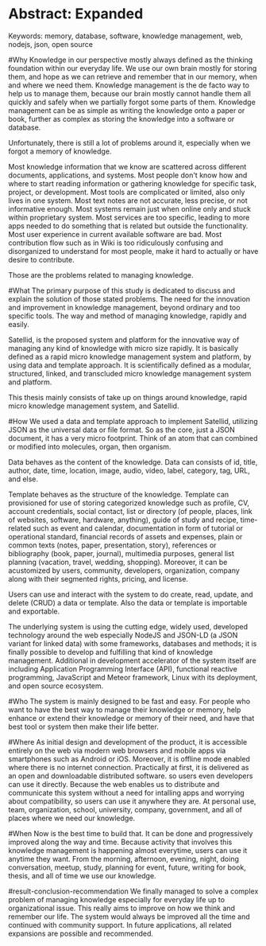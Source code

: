 Abstract: Expanded
==================

Keywords: memory, database, software, knowledge management, web, nodejs, json, open source

#Why
Knowledge in our perspective mostly always defined as the thinking foundation within our everyday life.
We use our own brain mostly for storing them, and hope as we can retrieve and remember that in our memory, when and where we need them.
Knowledge management is the de facto way to help us to manage them, because our brain mostly cannot handle them all quickly and safely when we partially forgot some parts of them.
Knowledge management can be as simple as writing the knowledge onto a paper or book, further as complex as storing the knowledge into a software or database.

Unfortunately, there is still a lot of problems around it, especially when we forgot a memory of knowledge.

Most knowledge information that we know are scattered across different documents, applications, and systems.
Most people don't know how and where to start reading information or gathering knowledge for specific task, project, or development.
Most tools are complicated or limited, also only lives in one system.
Most text notes are not accurate, less precise, or not informative enough.
Most systems remain just when online only and stuck within proprietary system.
Most services are too specific, leading to more apps needed to do something that is related but outside the functionality.
Most user experience in current available software are bad.
Most contribution flow such as in Wiki is too ridiculously confusing and disorganized to understand for most people, make it hard to actually or have desire to contribute.

Those are the problems related to managing knowledge.

#What
The primary purpose of this study is dedicated to discuss and explain the solution of those stated problems.
The need for the innovation and improvement in knowledge management, beyond ordinary and too specific tools.
The way and method of managing knowledge, rapidly and easily.

Satellid, is the proposed system and platform for the innovative way of managing any kind of knowledge with micro size rapidly.
It is basically defined as a rapid micro knowledge management system and platform, by using data and template approach.
It is scientifically defined as a modular, structured, linked, and transcluded micro knowledge management system and platform.

This thesis mainly consists of take up on things around knowledge, rapid micro knowledge management system, and Satellid.

#How
We used a data and template approach to implement Satellid, utilizing JSON as the universal data or file format.
So as the core, just a JSON document, it has a very micro footprint.
Think of an atom that can combined or modified into molecules, organ, then organism.

Data behaves as the content of the knowledge.
Data can consists of id, title, author, date, time, location, image, audio, video, label, category, tag, URL, and else.

Template behaves as the structure of the knowledge.
Template can provisioned for use of storing categorized knowledge such as profile, CV, account credentials, social contact, list or directory (of people, places, link of websites, software, hardware, anything), guide of study and recipe, time-related such as event and calendar, documentation in form of tutorial or operational standard, financial records of assets and expenses, plain or common texts (notes, paper, presentation, story), references or bibliography (book, paper, journal), multimedia purposes, general list planning (vacation, travel, wedding, shopping).
Moreover, it can be acustomized by users, community, developers, organization, company along with their segmented rights, pricing, and license.

Users can use and interact with the system to do create, read, update, and delete (CRUD) a data or template.
Also the data or template is importable and exportable.

The underlying system is using the cutting edge, widely used, developed technology around the web especially NodeJS and JSON-LD (a JSON variant for linked data) with some frameworks, databases and methods; it is finally possible to develop and fulfilling that kind of knowledge management.
Additional in development accelerator of the system itself are including Application Programming Interface (API), functional reactive programming, JavaScript and Meteor framework, Linux with its deployment, and open source ecosystem.

#Who
The system is mainly designed to be fast and easy.
For people who want to have the best way to manage their knowledge or memory,
help enhance or extend their knowledge or memory of their need, and
have that best tool or system then make their life better.

#Where
As initial design and development of the product, it is accessible entirely on the web via modern web browsers and mobile apps via smartphones such as Android or iOS.
Moreover, it is offline mode enabled where there is no internet connection.
Practically at first, it is delivered as an open and downloadable distributed software.
so users even developers can use it directly.
Because the web enables us to distribute and communicate this system without a need for intalling apps and worrying about compatibility,
so users can use it anywhere they are.
At personal use, team, organization, school, university, company, government, and all of places where we need our knowledge.

#When
Now is the best time to build that.
It can be done and progressively improved along the way and time.
Because activity that involves this knowledge management is happening almost everytime,
users can use it anytime they want.
From the morning, afternoon, evening, night, doing conversation, meetup, study, planning for event, future, writing for book, thesis, and all of time we use our knowledge.

#result-conclusion-recommendation
We finally managed to solve a complex problem of managing knowledge especially for everyday life up to organizational issue.
This really aims to improve on how we think and remember our life.
The system would always be improved all the time and continued with community support.
In future applications, all related expansions are possible and recommended.

